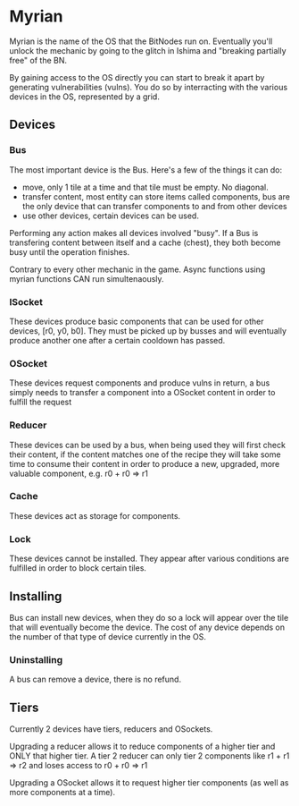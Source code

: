 # Myrian

Myrian is the name of the OS that the BitNodes run on. Eventually you'll unlock the mechanic by going to the glitch in Ishima and "breaking partially free" of the BN.

By gaining access to the OS directly you can start to break it apart by generating vulnerabilities (vulns).
You do so by interracting with the various devices in the OS, represented by a grid.

## Devices

### Bus

The most important device is the Bus. Here's a few of the things it can do:

- move, only 1 tile at a time and that tile must be empty. No diagonal.
- transfer content, most entity can store items called components, bus are the only device that can transfer components to and from other devices
- use other devices, certain devices can be used.

Performing any action makes all devices involved "busy". If a Bus is transfering content between itself and a cache (chest), they both become busy until the operation finishes.

Contrary to every other mechanic in the game. Async functions using myrian functions CAN run simultenaously.

### ISocket

These devices produce basic components that can be used for other devices, [r0, y0, b0]. They must be picked up by busses and will eventually produce another one after a certain cooldown has passed.

### OSocket

These devices request components and produce vulns in return, a bus simply needs to transfer a component into a OSocket content in order to fulfill the request

### Reducer

These devices can be used by a bus, when being used they will first check their content, if the content matches one of the recipe they will take some time to consume their content in order to produce a new, upgraded, more valuable component, e.g. r0 + r0 => r1

### Cache

These devices act as storage for components.

### Lock

These devices cannot be installed. They appear after various conditions are fulfilled in order to block certain tiles.

## Installing

Bus can install new devices, when they do so a lock will appear over the tile that will eventually become the device. The cost of any device depends on the number of that type of device currently in the OS.

### Uninstalling

A bus can remove a device, there is no refund.

## Tiers

Currently 2 devices have tiers, reducers and OSockets.

Upgrading a reducer allows it to reduce components of a higher tier and ONLY that higher tier. A tier 2 reducer can only tier 2 components like r1 + r1 => r2 and loses access to r0 + r0 => r1

Upgrading a OSocket allows it to request higher tier components (as well as more components at a time).
